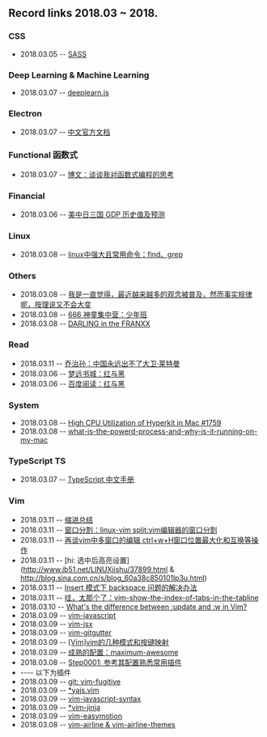 ## Record links 2018.03 ~ 2018.


### CSS

* 2018.03.05 -- [SASS](http://www.css88.com/doc/sass/)


### Deep Learning & Machine Learning

* 2018.03.07 -- [deeplearn.js](https://deeplearnjs.org/)


### Electron

* 2018.03.07 -- [中文官方文档](https://electronjs.org/docs/tutorial/quick-start)


### Functional 函数式

* 2018.03.07 -- [博文：谈谈我对函数式编程的思考](https://github.com/berwin/Blog/issues/15)


### Financial

* 2018.03.06 -- [美中日三国 GDP 历史值及预测](http://www.8pu.com/)


### Linux

* 2018.03.08 -- [linux中强大且常用命令：find、grep](https://www.cnblogs.com/skynet/archive/2010/12/25/1916873.html)


### Others

* 2018.03.08 -- [我是一直觉得，最近越来越多的观念被普及，然而事实规律呢，按理说又不会大变](http://www.sohu.com/a/222269490_165453)
* 2018.03.08 -- [666 神童集中营：少年班](https://zh.wikipedia.org/wiki/%E5%B0%91%E5%B9%B4%E7%8F%AD)
* 2018.03.08 -- [DARLING in the FRANXX](https://anime1.me/4088)


### Read

* 2018.03.11 -- [乔治孙：中国永远出不了大卫·莱特曼](http://cul.qq.com/a/20150520/020765.htm)
* 2018.03.06 -- [梦远书城：红与黑](http://www.my285.com/wgwx/zpj/std/hyh/078.htm)
* 2018.03.06 -- [百度阅读：红与黑](https://yd.baidu.com/view/fc2e6312852458fb760b5652?cn=10-160,11-38&pn=3)


### System

* 2018.03.08 -- [High CPU Utilization of Hyperkit in Mac #1759](https://github.com/docker/for-mac/issues/1759)
* 2018.03.08 -- [what-is-the-powerd-process-and-why-is-it-running-on-my-mac](https://www.howtogeek.com/326965/what-is-the-powerd-process-and-why-is-it-running-on-my-mac/)


### TypeScript TS

* 2018.03.07 -- [TypeScript 中文手册](https://typescript.bootcss.com/basic-types.html)


### Vim

* 2018.03.11 -- [缩进总结](http://blog.csdn.net/jobschen/article/details/52328394)
* 2018.03.11 -- [窗口分割：linux-vim split:vim编辑器的窗口分割](http://blog.csdn.net/gexiaobaoHelloWorld/article/details/7783427)
* 2018.03.11 -- [再谈vim中多窗口的编辑 ctrl+w+H窗口位置最大化和互换等操作](https://www.cnblogs.com/bkylee/p/6120060.html)
* 2018.03.11 -- [hi: 选中后高亮设置](http://www.jb51.net/LINUXjishu/37899.html & http://blog.sina.com.cn/s/blog_60a38c850101lp3u.html)
* 2018.03.11 -- [Insert 模式下 backspace 问题的解决办法](http://blog.csdn.net/zxy987872674/article/details/64124959)
* 2018.03.11 -- [哇，太那个了：vim-show-the-index-of-tabs-in-the-tabline](https://superuser.com/questions/331272/vim-show-the-index-of-tabs-in-the-tabline)
* 2018.03.10 -- [What's the difference between :update and :w in Vim?](https://stackoverflow.com/questions/3092911/whats-the-difference-between-update-and-w-in-vim)
* 2018.03.09 -- [vim-javascript](https://github.com/pangloss/vim-javascript)
* 2018.03.09 -- [vim-jsx](https://github.com/mxw/vim-jsx)
* 2018.03.09 -- [vim-gitgutter](https://github.com/airblade/vim-gitgutter)
* 2018.03.09 -- [[Vim]vim的几种模式和按键映射](https://haoxiang.org/2011/09/vim-modes-and-mappin/)
* 2018.03.09 -- [成熟的配置：maximum-awesome](https://github.com/square/maximum-awesome/blob/master/vimrc)
* 2018.03.08 -- [Step0001: 参考其配置熟悉常用插件](https://www.youtube.com/watch?v=zF9EcpYb1KE)
* ---- 以下为插件
* 2018.03.09 -- [git: vim-fugitive](https://github.com/tpope/vim-fugitive)
* 2018.03.09 -- [*yajs.vim](https://github.com/othree/yajs.vim)
* 2018.03.09 -- [vim-javascript-syntax](https://github.com/jelera/vim-javascript-syntax)
* 2018.03.09 -- [*vim-jinja](https://github.com/mitsuhiko/vim-jinja)
* 2018.03.09 -- [vim-easymotion](https://github.com/easymotion/vim-easymotion)
* 2018.03.08 -- [vim-airline & vim-airline-themes](https://github.com/vim-airline/vim-airline)